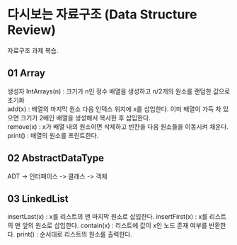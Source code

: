 # 다시보는 자료구조 (Data Structure Review)
자료구조 과제 복습.

## 01 Array
생성자 IntArrays(n) : 크기가 n인 정수 배열을 생성하고 n/2개의 원소를 랜덤한 값으로 초기화  
add(x) : 배열의 마지막 원소 다음 인덱스 위치에 x를 삽입한다. 이미 배열이 가득 차 있으면 크기가 2배인 배열을 생성해서 복사한 후 삽입한다.  
remove(x) : x가 배열 내의 원소이면 삭제하고 빈칸을 다음 원소들을 이동시켜 채운다.   
print() : 배열의 원소를 프린트한다.

## 02 AbstractDataType
ADT -> 인터페이스 -> 클래스 -> 객체  
## 03 LinkedList
insertLast(x) : x를 리스트의 맨 마지막 원소로 삽입한다.
insertFirst(x) : x를 리스트의 맨 앞의 원소로 삽입한다.
contain(x) : 리스트에 값이 x인 노드 존재 여부를 반환한다.
print() : 순서대로 리스트의 원소를 출력한다.  
